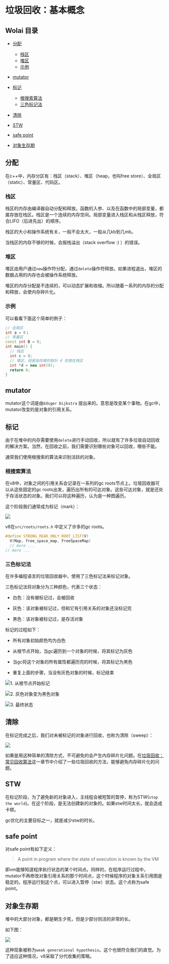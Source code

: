 # 垃圾回收：基本概念

## Wolai 目录

*   [分配](#分配)

    *   [栈区](#栈区)
    *   [堆区](#堆区)
    *   [示例](#示例)

*   [mutator](#mutator)

*   [标记](#标记)

    *   [根搜索算法](#根搜索算法)
    *   [三色标记法](#三色标记法)

*   [清除](#清除)

*   [STW](#stw)

*   [safe point](#safe-point)

*   [对象生存期](#对象生存期)

## 分配

在c++中，内存分区有：栈区（stack）、堆区（heap，也叫free store）、全局区（static）、常量区、代码区。

### 栈区

栈区的内存由编译器自动分配和释放。函数的入参、以及在函数中的局部变量，都属存放在栈区。栈区是一个连续的内存空间。局部变量进入栈区和从栈区释放，符合LIFO（后进先出）的顺序。

栈区的大小和操作系统有关，一般不会太大，一般从几kb到几mb。

当栈区的内存不够的时候，会报栈溢出（stack overflow :) ）的错误。

### 堆区

堆区由用户通过`new`操作符分配，通过`delete`操作符释放。如果进程退出，堆区的数据占用的内存也会被操作系统释放。

堆区的内存分配是不连续的，可以动态扩展和收缩。所以随着一系列的内存的分配和释放，会使内存碎片化。

### 示例

可以看看下面这个简单的例子：

```c++
// 全局区
int a = 0；
// 常量区
const int B = 0;
int main() {
  // 栈区
  int c = 0;
  // 堆区，但是指向堆的指针 d 存放在栈区
  int *d = new int(0);
  return 0;
}
```

## mutator

mutator这个词是由`Edsger Dijkstra` 提出来的。意思是改变某个事物。在gc中，mutator改变的是对象的引用关系。

## 标记

由于在堆中的内存需要使用`delete`进行手动回收，所以就有了许多垃圾自动回收的解决方案。当然，在回收之前，我们需要识别哪些对象可以回收，哪些不能。

通常我们使用根搜索的算法来识别活跃的对象。

### 根搜索算法

在v8中，对象之间的引用关系会记录在一系列的gc roots节点上。垃圾回收器可以从这些固定的gc roots出发，遍历出所有的可达对象。这些可达对象，就是还处于存活状态的对象。我们可以将这种遍历，认为是一种图遍历。

这个阶段我们通常成为标记（mark）：

![](resource/image/1_ioAFU8v4WQrVsvA5G8wHSC.png)

v8在`src/roots/roots.h` 中定义了许多的gc roots。

```c++
#define STRONG_READ_ONLY_ROOT_LIST(V)                                          \
  V(Map, free_space_map, FreeSpaceMap)                                         \
  // more ...                   
// more ...                   

```

### 三色标记法

在许多编程语言的垃圾回收器中，使用了三色标记法来标记对象。

三色标记法将对象分为三种颜色，代表三个状态：

*   白色：没有被标记过，会被回收

*   灰色：该对象被标记过，但和它有引用关系的对象还没标记完

*   黑色：该对象被标记过，是存活对象

标记的过程如下：

*   所有对象初始颜色均为白色

*   从根节点开始，当gc遍历到一个对象的时候，将其标记为灰色

*   当gc将这个对象的所有属性都遍历完的时候，将其标记为黑色

*   重复上面的步骤，当没有灰色对象的时候，标记结束

![1. 从根节点开始标记](resource/image/image_oq5HAhsCZoNQXNJx1EK942.png "1. 从根节点开始标记")

![2. 灰色对象变为黑色对象](resource/image/image_nahGBWWBQBHJjGmBErQZtb.png "2. 灰色对象变为黑色对象")

![3. 最终状态](resource/image/image_3zogHX4bHT7uz5xhBg1fU9.png "3. 最终状态")

## 清除

在标记完成之后，我们对未被标记的对象进行回收，也称为清除（sweep）：

![](resource/image/2_vBT3H8xgMqnu5zUmhd7nSN.png)

如果是用这种简单的清除方式，不可避免的会产生内存碎片化问题。在[垃圾回收：常见回收算法](垃圾回收：常见回收算法_5RbxeUyqrrLx53czyBukQT.md "垃圾回收：常见回收算法")这一章节中介绍了一些垃圾回收的方法，能够避免内存碎片化的问题。

## STW

在标记阶段，为了避免新的对象进入，主线程会被短暂的暂停，称为STW(`stop the world`)。在这个阶段，是无法创建新的对象的。如果stw时间太长，就会造成卡顿。

gc优化的主要目标之一，就是减少stw的时长。

## safe point

对safe point有如下定义：

> A point in program where the state of execution is known by the VM

即vm能够知道程序执行状态的某个时间点。同样的，在程序运行过程中，mutator不再修改对象引用关系的那个时间点，这个时候程序的对象关系引用图是稳定的。程序运行到这个点，可以进入暂停（stw）状态。这个点称为safe point。

## 对象生存期

堆中的大部分对象，都是朝生夕死，但是少部分则活的非常的长。

如下图：

![](resource/image/image_cwz66D9bo7E35qLkwDdoNc.png)

这种现象被称为`weak generational hypothesis`。这个也很符合我们的直觉。为了适应这种情况，v8采取了分代收集的策略。
